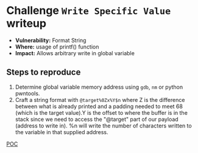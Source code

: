 # Challenge `Write Specific Value` writeup

- **Vulnerability:** Format String
- **Where:** usage of printf() function
- **Impact:** Allows arbitrary write in global variable

## Steps to reproduce

1. Determine global variable memory address using `gdb`, `nm` or python pwntools.
1. Craft a string format with `@target%0Zx%Y$n` where Z is the difference between what is already printed and a padding needed to meet 68 (which is the target value).Y is the offset to where the buffer is in the stack since we need to access the "@target" part of our payload (address to write in). %n will write the number of characters written to the variable in that supplied address.

[POC](write_specific_value.py)
